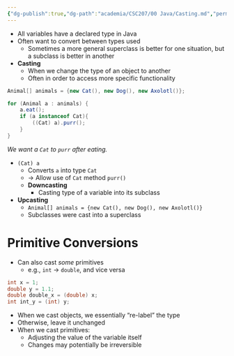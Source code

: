 ```yaml
---
{"dg-publish":true,"dg-path":"academia/CSC207/00 Java/Casting.md","permalink":"/academia/csc-207/00-java/casting/","tags":["#cs","#java","#lecture","#note","university"],"created":"2024-10-06T00:34:55.158-04:00","updated":"2024-10-30T20:51:49.991-04:00"}
---
```



- All variables have a declared type in Java
- Often want to convert between types used
    - Sometimes a more general superclass is better for one situation, but a subclass is better in another
- **Casting**
    - When we change the type of an object to another
    - Often in order to access more specific functionality

```java
Animal[] animals = {new Cat(), new Dog(), new Axolotl()};

for (Animal a : animals) {
    a.eat();
    if (a instanceof Cat){
        ((Cat) a).purr();
    }
}
```

*We want a `Cat` to `purr` after eating.*

- `(Cat) a`
    - Converts `a` into type `Cat`
    - → Allow use of `Cat` method `purr()`
    - **Downcasting**
        - Casting type of a variable into its subclass
- **Upcasting**
    - `Animal[] animals = {new Cat(), new Dog(), new Axolotl()}`
    - Subclasses were cast into a superclass

# Primitive Conversions

- Can also cast *some* primitives
    - e.g., `int` → `double`, and vice versa

```java
int x = 1;
double y = 1.1;
double double_x = (double) x;
int int_y = (int) y;
```

- When we cast objects, we essentially “re-label” the type
- Otherwise, leave it unchanged
- When we cast primitives:
    - Adjusting the value of the variable itself
    - Changes may potentially be irreversible